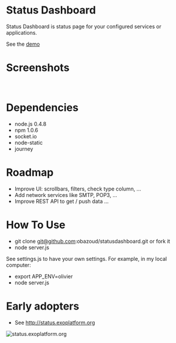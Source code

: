 Status Dashboard
=======

Status Dashboard is status page for your configured services or applications.

See the [demo](http://statusdashboard.nodester.com)

Screenshots
=======

<img src="http://bazoud.free.fr/wp-content/uploads/ssd1.png" alt="">

<img src="http://bazoud.free.fr/wp-content/uploads/ssd2.png" alt="">

<img src="http://bazoud.free.fr/wp-content/uploads/ssd3.png" alt="">

Dependencies
=======

* node.js 0.4.8
* npm 1.0.6
* socket.io
* node-static
* journey


Roadmap
=======
* Improve UI: scrollbars, filters, check type column, ...
* Add network services like SMTP, POP3, ...
* Improve REST API to get / push data
...

How To Use
=======

* git clone git@github.com:obazoud/statusdashboard.git
or fork it
* node server.js

See settings.js to have your own settings. For example, in my local computer:

* export APP_ENV=olivier
* node server.js

Early adopters
=======

* See http://status.exoplatform.org

<img src="http://bazoud.free.fr/wp-content/uploads/ssd4.png" alt="status.exoplatform.org">

